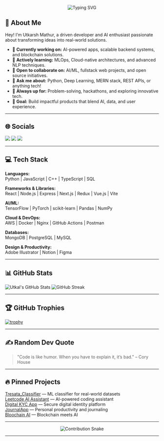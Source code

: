 <!-- Typing SVG effect -->
<p align="center">
  <img src="https://readme-typing-svg.demolab.com?font=Fira+Code&weight=500&size=22&pause=1000&color=12D6F7&background=FFFFFF00&center=true&vCenter=true&width=420&lines=Hi+there!+I'm+Utkarsh+Mathur;AI_Engineer+%7C+Fullstack_Dev;Open+Source+Contributor" alt="Typing SVG" />
</p>

## 🚀 About Me

Hey! I'm Utkarsh Mathur, a driven developer and AI enthusiast passionate about transforming ideas into real-world solutions.

- 🔭 **Currently working on:** AI-powered apps, scalable backend systems, and blockchain solutions.
- 🌱 **Actively learning:** MLOps, Cloud-native architectures, and advanced NLP techniques.
- 🤝 **Open to collaborate on:** AI/ML, fullstack web projects, and open source initiatives.
- 💬 **Ask me about:** Python, Deep Learning, MERN stack, REST APIs, or anything tech!
- 🧠 **Always up for:** Problem-solving, hackathons, and exploring innovative tech.
- 🎯 **Goal:** Build impactful products that blend AI, data, and user experience.

---

## 🌐 Socials

<a href="https://linkedin.com/in/utk-mat"><img src="https://img.shields.io/badge/LinkedIn-blue?logo=linkedin" /></a>
<a href="mailto:utkal.matrix@gmail.com"><img src="https://img.shields.io/badge/Email-grey?logo=gmail" /></a>
<a href="https://instagram.com/utk.mat"><img src="https://img.shields.io/badge/Instagram-pink?logo=instagram" /></a>

---

## 💻 Tech Stack

**Languages:**  
Python | JavaScript | C++ | TypeScript | SQL

**Frameworks & Libraries:**  
React | Node.js | Express | Next.js | Redux | Vue.js | Vite

**AI/ML:**  
TensorFlow | PyTorch | scikit-learn | Pandas | NumPy

**Cloud & DevOps:**  
AWS | Docker | Nginx | GitHub Actions | Postman

**Databases:**  
MongoDB | PostgreSQL | MySQL

**Design & Productivity:**  
Adobe Illustrator | Notion | Figma

---

## 📊 GitHub Stats

![Utkal's GitHub Stats](https://github-readme-stats.vercel.app/api?username=utk-mat&show_icons=true&theme=radical)
![GitHub Streak](https://github-readme-streak-stats.herokuapp.com/?user=utk-mat&theme=radical)

---

## 🏆 GitHub Trophies

[![trophy](https://github-profile-trophy.vercel.app/?username=utk-mat&theme=radical&column=7)](https://github.com/ryo-ma/github-profile-trophy)

---

## ✍️ Random Dev Quote

> "Code is like humor. When you have to explain it, it’s bad." – Cory House

---

## 🔥 Pinned Projects

<a href="https://github.com/utk-mat/Tresata_Classifier">Tresata_Classifier</a> — ML classifier for real-world datasets  
<a href="https://github.com/utk-mat/leetcode-ai-assistant">Leetcode AI Assistant</a> — AI-powered coding assistant  
<a href="https://github.com/utk-mat/Digital_KYC_App">Digital KYC App</a> — Secure digital identity platform  
<a href="https://github.com/utk-mat/JournalApp">JournalApp</a> — Personal productivity and journaling  
<a href="https://github.com/utk-mat/bloochain-ai">Bloochain AI</a> — Blockchain meets AI

---

<!-- Snake animation for contributions -->
<p align="center">
  <img src="https://github.com/utk-mat/utk-mat/blob/output/github-contribution-grid-snake.svg" alt="Contribution Snake" />
</p>

---

<!-- Optional: Contribution Graph, Activity Overview etc. can be added with shields or GitHub widgets -->

